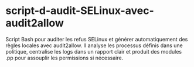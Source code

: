 # script-d-audit-SELinux-avec-audit2allow
Script Bash pour auditer les refus SELinux et générer automatiquement des règles locales avec audit2allow. Il analyse les processus définis dans une politique, centralise les logs dans un rapport clair et produit des modules .pp pour assouplir les permissions si nécessaire.
